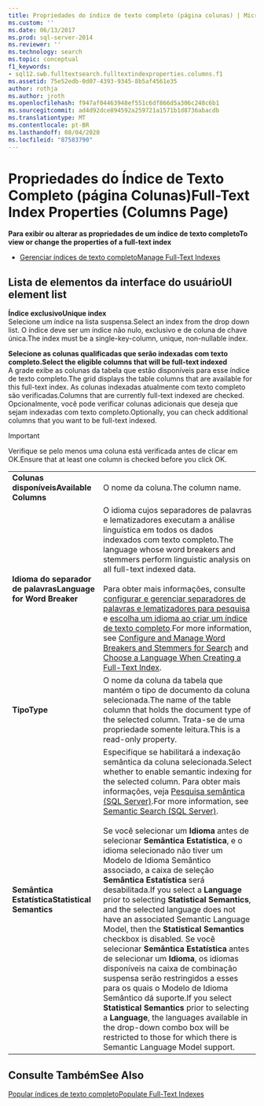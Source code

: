 ```yaml
---
title: Propriedades do índice de texto completo (página colunas) | Microsoft Docs
ms.custom: ''
ms.date: 06/13/2017
ms.prod: sql-server-2014
ms.reviewer: ''
ms.technology: search
ms.topic: conceptual
f1_keywords:
- sql12.swb.fulltextsearch.fulltextindexproperties.columns.f1
ms.assetid: 75e52edb-0d07-4393-9345-8b5af4561e35
author: rothja
ms.author: jroth
ms.openlocfilehash: f947af04463948ef551c6df866d5a306c248c6b1
ms.sourcegitcommit: ad4d92dce894592a259721a1571b1d8736abacdb
ms.translationtype: MT
ms.contentlocale: pt-BR
ms.lasthandoff: 08/04/2020
ms.locfileid: "87583790"
---
```

# <a name="full-text-index-properties-columns-page"></a><span data-ttu-id="0fcde-102">Propriedades do Índice de Texto Completo (página Colunas)</span><span class="sxs-lookup"><span data-stu-id="0fcde-102">Full-Text Index Properties (Columns Page)</span></span>
  <span data-ttu-id="0fcde-103">**Para exibir ou alterar as propriedades de um índice de texto completo**</span><span class="sxs-lookup"><span data-stu-id="0fcde-103">**To view or change the properties of a full-text index**</span></span>  
  
-   [<span data-ttu-id="0fcde-104">Gerenciar índices de texto completo</span><span class="sxs-lookup"><span data-stu-id="0fcde-104">Manage Full-Text Indexes</span></span>](../relational-databases/indexes/indexes.md)  
  
## <a name="ui-element-list"></a><span data-ttu-id="0fcde-105">Lista de elementos da interface do usuário</span><span class="sxs-lookup"><span data-stu-id="0fcde-105">UI element list</span></span>  
 <span data-ttu-id="0fcde-106">**Índice exclusivo**</span><span class="sxs-lookup"><span data-stu-id="0fcde-106">**Unique index**</span></span>  
 <span data-ttu-id="0fcde-107">Selecione um índice na lista suspensa.</span><span class="sxs-lookup"><span data-stu-id="0fcde-107">Select an index from the drop down list.</span></span> <span data-ttu-id="0fcde-108">O índice deve ser um índice não nulo, exclusivo e de coluna de chave única.</span><span class="sxs-lookup"><span data-stu-id="0fcde-108">The index must be a single-key-column, unique, non-nullable index.</span></span>  
  
 <span data-ttu-id="0fcde-109">**Selecione as colunas qualificadas que serão indexadas com texto completo.**</span><span class="sxs-lookup"><span data-stu-id="0fcde-109">**Select the eligible columns that will be full-text indexed**</span></span>  
 <span data-ttu-id="0fcde-110">A grade exibe as colunas da tabela que estão disponíveis para esse índice de texto completo.</span><span class="sxs-lookup"><span data-stu-id="0fcde-110">The grid displays the table columns that are available for this full-text index.</span></span> <span data-ttu-id="0fcde-111">As colunas indexadas atualmente com texto completo são verificadas.</span><span class="sxs-lookup"><span data-stu-id="0fcde-111">Columns that are currently full-text indexed are checked.</span></span> <span data-ttu-id="0fcde-112">Opcionalmente, você pode verificar colunas adicionais que deseja que sejam indexadas com texto completo.</span><span class="sxs-lookup"><span data-stu-id="0fcde-112">Optionally, you can check additional columns that you want to be full-text indexed.</span></span>  
  
> [!IMPORTANT]  
>  <span data-ttu-id="0fcde-113">Verifique se pelo menos uma coluna está verificada antes de clicar em OK.</span><span class="sxs-lookup"><span data-stu-id="0fcde-113">Ensure that at least one column is checked before you click OK.</span></span>  
  
|||  
|-|-|  
|<span data-ttu-id="0fcde-114">**Colunas disponíveis**</span><span class="sxs-lookup"><span data-stu-id="0fcde-114">**Available Columns**</span></span>|<span data-ttu-id="0fcde-115">O nome da coluna.</span><span class="sxs-lookup"><span data-stu-id="0fcde-115">The column name.</span></span>|  
|<span data-ttu-id="0fcde-116">**Idioma do separador de palavras**</span><span class="sxs-lookup"><span data-stu-id="0fcde-116">**Language for Word Breaker**</span></span>|<span data-ttu-id="0fcde-117">O idioma cujos separadores de palavras e lematizadores executam a análise linguística em todos os dados indexados com texto completo.</span><span class="sxs-lookup"><span data-stu-id="0fcde-117">The language whose word breakers and stemmers perform linguistic analysis on all full-text indexed data.</span></span><br /><br /> <span data-ttu-id="0fcde-118">Para obter mais informações, consulte [configurar e gerenciar separadores de palavras e lematizadores para pesquisa](../relational-databases/search/configure-and-manage-word-breakers-and-stemmers-for-search.md) e [escolha um idioma ao criar um índice de texto completo](../relational-databases/search/choose-a-language-when-creating-a-full-text-index.md).</span><span class="sxs-lookup"><span data-stu-id="0fcde-118">For more information, see [Configure and Manage Word Breakers and Stemmers for Search](../relational-databases/search/configure-and-manage-word-breakers-and-stemmers-for-search.md) and [Choose a Language When Creating a Full-Text Index](../relational-databases/search/choose-a-language-when-creating-a-full-text-index.md).</span></span>|  
|<span data-ttu-id="0fcde-119">**Tipo**</span><span class="sxs-lookup"><span data-stu-id="0fcde-119">**Type**</span></span>|<span data-ttu-id="0fcde-120">O nome da coluna da tabela que mantém o tipo de documento da coluna selecionada.</span><span class="sxs-lookup"><span data-stu-id="0fcde-120">The name of the table column that holds the document type of the selected column.</span></span> <span data-ttu-id="0fcde-121">Trata-se de uma propriedade somente leitura.</span><span class="sxs-lookup"><span data-stu-id="0fcde-121">This is a read-only property.</span></span>|  
|<span data-ttu-id="0fcde-122">**Semântica Estatística**</span><span class="sxs-lookup"><span data-stu-id="0fcde-122">**Statistical Semantics**</span></span>|<span data-ttu-id="0fcde-123">Especifique se habilitará a indexação semântica da coluna selecionada.</span><span class="sxs-lookup"><span data-stu-id="0fcde-123">Select whether to enable semantic indexing for the selected column.</span></span> <span data-ttu-id="0fcde-124">Para obter mais informações, veja [Pesquisa semântica &#40;SQL Server&#41;](../relational-databases/search/semantic-search-sql-server.md).</span><span class="sxs-lookup"><span data-stu-id="0fcde-124">For more information, see [Semantic Search &#40;SQL Server&#41;](../relational-databases/search/semantic-search-sql-server.md).</span></span><br /><br /> <span data-ttu-id="0fcde-125">Se você selecionar um **Idioma** antes de selecionar **Semântica Estatística**, e o idioma selecionado não tiver um Modelo de Idioma Semântico associado, a caixa de seleção **Semântica Estatística** será desabilitada.</span><span class="sxs-lookup"><span data-stu-id="0fcde-125">If you select a **Language** prior to selecting **Statistical Semantics**, and the selected language does not have an associated Semantic Language Model, then the **Statistical Semantics** checkbox is disabled.</span></span> <span data-ttu-id="0fcde-126">Se você selecionar **Semântica Estatística** antes de selecionar um **Idioma**, os idiomas disponíveis na caixa de combinação suspensa serão restringidos a esses para os quais o Modelo de Idioma Semântico dá suporte.</span><span class="sxs-lookup"><span data-stu-id="0fcde-126">If you select **Statistical Semantics** prior to selecting a **Language**, the languages available in the drop-down combo box will be restricted to those for which there is Semantic Language Model support.</span></span>|  
  
## <a name="see-also"></a><span data-ttu-id="0fcde-127">Consulte Também</span><span class="sxs-lookup"><span data-stu-id="0fcde-127">See Also</span></span>  
 [<span data-ttu-id="0fcde-128">Popular índices de texto completo</span><span class="sxs-lookup"><span data-stu-id="0fcde-128">Populate Full-Text Indexes</span></span>](../relational-databases/search/populate-full-text-indexes.md)  
  
  
